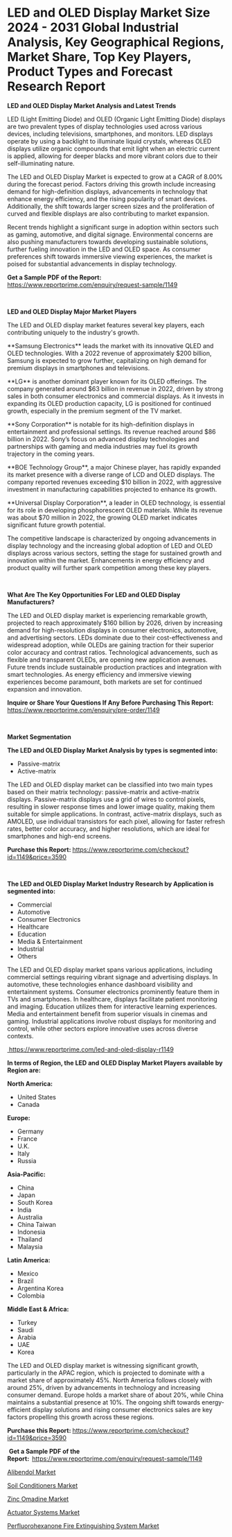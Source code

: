<p><h1>LED and OLED Display Market Size 2024 - 2031 Global Industrial Analysis, Key Geographical Regions, Market Share, Top Key Players, Product Types and Forecast Research Report</h1></p><p><strong>LED and OLED Display Market Analysis and Latest Trends</strong></p>
<p><p>LED (Light Emitting Diode) and OLED (Organic Light Emitting Diode) displays are two prevalent types of display technologies used across various devices, including televisions, smartphones, and monitors. LED displays operate by using a backlight to illuminate liquid crystals, whereas OLED displays utilize organic compounds that emit light when an electric current is applied, allowing for deeper blacks and more vibrant colors due to their self-illuminating nature.</p><p>The LED and OLED Display Market is expected to grow at a CAGR of 8.00% during the forecast period. Factors driving this growth include increasing demand for high-definition displays, advancements in technology that enhance energy efficiency, and the rising popularity of smart devices. Additionally, the shift towards larger screen sizes and the proliferation of curved and flexible displays are also contributing to market expansion. </p><p>Recent trends highlight a significant surge in adoption within sectors such as gaming, automotive, and digital signage. Environmental concerns are also pushing manufacturers towards developing sustainable solutions, further fueling innovation in the LED and OLED space. As consumer preferences shift towards immersive viewing experiences, the market is poised for substantial advancements in display technology.</p></p>
<p><strong>Get a Sample PDF of the Report:&nbsp;</strong> <a href="https://www.reportprime.com/enquiry/request-sample/1149">https://www.reportprime.com/enquiry/request-sample/1149</a></p>
<p>&nbsp;</p>
<p><strong>LED and OLED Display Major Market Players</strong></p>
<p><p>The LED and OLED display market features several key players, each contributing uniquely to the industry's growth. </p><p>**Samsung Electronics** leads the market with its innovative QLED and OLED technologies. With a 2022 revenue of approximately $200 billion, Samsung is expected to grow further, capitalizing on high demand for premium displays in smartphones and televisions.</p><p>**LG** is another dominant player known for its OLED offerings. The company generated around $63 billion in revenue in 2022, driven by strong sales in both consumer electronics and commercial displays. As it invests in expanding its OLED production capacity, LG is positioned for continued growth, especially in the premium segment of the TV market.</p><p>**Sony Corporation** is notable for its high-definition displays in entertainment and professional settings. Its revenue reached around $86 billion in 2022. Sony’s focus on advanced display technologies and partnerships with gaming and media industries may fuel its growth trajectory in the coming years.</p><p>**BOE Technology Group**, a major Chinese player, has rapidly expanded its market presence with a diverse range of LCD and OLED displays. The company reported revenues exceeding $10 billion in 2022, with aggressive investment in manufacturing capabilities projected to enhance its growth.</p><p>**Universal Display Corporation**, a leader in OLED technology, is essential for its role in developing phosphorescent OLED materials. While its revenue was about $70 million in 2022, the growing OLED market indicates significant future growth potential.</p><p>The competitive landscape is characterized by ongoing advancements in display technology and the increasing global adoption of LED and OLED displays across various sectors, setting the stage for sustained growth and innovation within the market. Enhancements in energy efficiency and product quality will further spark competition among these key players.</p></p>
<p>&nbsp;</p>
<p><strong>What Are The Key Opportunities For LED and OLED Display Manufacturers?</strong></p>
<p><p>The LED and OLED display market is experiencing remarkable growth, projected to reach approximately $160 billion by 2026, driven by increasing demand for high-resolution displays in consumer electronics, automotive, and advertising sectors. LEDs dominate due to their cost-effectiveness and widespread adoption, while OLEDs are gaining traction for their superior color accuracy and contrast ratios. Technological advancements, such as flexible and transparent OLEDs, are opening new application avenues. Future trends include sustainable production practices and integration with smart technologies. As energy efficiency and immersive viewing experiences become paramount, both markets are set for continued expansion and innovation.</p></p>
<p><strong>Inquire or Share Your Questions If Any Before Purchasing This Report:</strong> <a href="https://www.reportprime.com/enquiry/pre-order/1149">https://www.reportprime.com/enquiry/pre-order/1149</a></p>
<p>&nbsp;</p>
<p><strong>Market Segmentation</strong></p>
<p><strong>The LED and OLED Display Market Analysis by types is segmented into:</strong></p>
<p><ul><li>Passive-matrix</li><li>Active-matrix</li></ul></p>
<p><p>The LED and OLED display market can be classified into two main types based on their matrix technology: passive-matrix and active-matrix displays. Passive-matrix displays use a grid of wires to control pixels, resulting in slower response times and lower image quality, making them suitable for simple applications. In contrast, active-matrix displays, such as AMOLED, use individual transistors for each pixel, allowing for faster refresh rates, better color accuracy, and higher resolutions, which are ideal for smartphones and high-end screens.</p></p>
<p><strong>Purchase this Report:&nbsp;</strong><a href="https://www.reportprime.com/checkout?id=1149&price=3590">https://www.reportprime.com/checkout?id=1149&price=3590</a></p>
<p>&nbsp;</p>
<p><strong>The LED and OLED Display Market Industry Research by Application is segmented into:</strong></p>
<p><ul><li>Commercial</li><li>Automotive</li><li>Consumer Electronics</li><li>Healthcare</li><li>Education</li><li>Media & Entertainment</li><li>Industrial</li><li>Others</li></ul></p>
<p><p>The LED and OLED display market spans various applications, including commercial settings requiring vibrant signage and advertising displays. In automotive, these technologies enhance dashboard visibility and entertainment systems. Consumer electronics prominently feature them in TVs and smartphones. In healthcare, displays facilitate patient monitoring and imaging. Education utilizes them for interactive learning experiences. Media and entertainment benefit from superior visuals in cinemas and gaming. Industrial applications involve robust displays for monitoring and control, while other sectors explore innovative uses across diverse contexts.</p></p>
<p><a href="https://www.reportprime.com/led-and-oled-display-r1149">&nbsp;https://www.reportprime.com/led-and-oled-display-r1149</a></p>
<p><strong>In terms of Region, the LED and OLED Display Market Players available by Region are:</strong></p>
<p>
    <p> <strong> North America: </strong>
        <ul>
            <li>United States</li>
            <li>Canada</li>
        </ul>
        </p> 
    <p> <strong> Europe: </strong>
        <ul>
            <li>Germany</li>
            <li>France</li>
            <li>U.K.</li>
            <li>Italy</li>
            <li>Russia</li>
        </ul>
        </p> 
    <p> <strong> Asia-Pacific: </strong>
        <ul>
            <li>China</li>
            <li>Japan</li>
            <li>South Korea</li>
            <li>India</li>
            <li>Australia</li>
            <li>China Taiwan</li>
            <li>Indonesia</li>
            <li>Thailand</li>
            <li>Malaysia</li>
        </ul>
        </p> 
    <p> <strong> Latin America: </strong>
        <ul>
            <li>Mexico</li>
            <li>Brazil</li>
            <li>Argentina Korea</li>
            <li>Colombia</li>
        </ul>
        </p> 
    <p> <strong> Middle East & Africa: </strong>
        <ul>
            <li>Turkey</li>
            <li>Saudi</li>
            <li>Arabia</li>
            <li>UAE</li>
            <li>Korea</li>
        </ul>
    </p>
    </p>
<p><p>The LED and OLED display market is witnessing significant growth, particularly in the APAC region, which is projected to dominate with a market share of approximately 45%. North America follows closely with around 25%, driven by advancements in technology and increasing consumer demand. Europe holds a market share of about 20%, while China maintains a substantial presence at 10%. The ongoing shift towards energy-efficient display solutions and rising consumer electronics sales are key factors propelling this growth across these regions.</p></p>
<p><strong>Purchase this Report: </strong><a href="https://www.reportprime.com/checkout?id=1149&price=3590">https://www.reportprime.com/checkout?id=1149&price=3590</a></p>
<p>&nbsp;<strong>Get a Sample PDF of the Report:&nbsp;&nbsp;</strong><a href="https://www.reportprime.com/enquiry/request-sample/1149">https://www.reportprime.com/enquiry/request-sample/1149</a></p>
<p><strong></strong></p>
<p><p><a href="https://medium.com/@anna.vaughan3423/market-leaders-and-laggards-global-alibendol-market-trends-and-forecast-2024-2031-692eae67bd9e">Alibendol Market</a></p><p><a href="https://www.linkedin.com/pulse/soil-conditioners-industry-sector-new-technologies-jdrne?trackingId=T5JIOnjIRkma4%2FMHDlwuwg%3D%3D">Soil Conditioners Market</a></p><p><a href="https://www.linkedin.com/pulse/emerging-trends-zinc-omadine-market-global-outlook-future-prospects-x9hqc?trackingId=nE2Oiq4GS9WwHxSM8pqoxw%3D%3D">Zinc Omadine Market</a></p><p><a href="https://github.com/RichRobinson5/Market-Research-Report-List-6/blob/main/actuator-systems-market.md">Actuator Systems Market</a></p><p><a href="https://issuu.com/reportprime-2/docs/perfluorohexanone-fire-extinguishin_4ff9689f796f34">Perfluorohexanone Fire Extinguishing System Market</a></p></p>